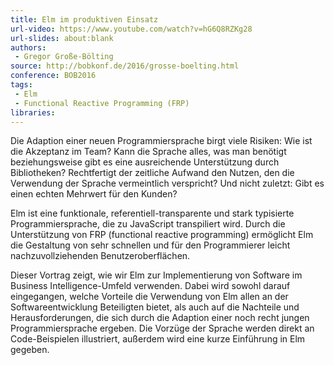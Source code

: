 ```yaml
---
title: Elm im produktiven Einsatz
url-video: https://www.youtube.com/watch?v=hG6Q8RZKg28
url-slides: about:blank
authors:
 - Gregor Große-Bölting
source: http://bobkonf.de/2016/grosse-boelting.html
conference: BOB2016
tags:
 - Elm
 - Functional Reactive Programming (FRP)
libraries:
---
```


Die Adaption einer neuen Programmiersprache birgt viele Risiken: Wie ist die Akzeptanz im Team? Kann die Sprache alles, was man benötigt beziehungsweise gibt es eine ausreichende Unterstützung durch Bibliotheken? Rechtfertigt der zeitliche Aufwand den Nutzen, den die Verwendung der Sprache vermeintlich verspricht? Und nicht zuletzt: Gibt es einen echten Mehrwert für den Kunden?

Elm ist eine funktionale, referentiell-transparente und stark typisierte Programmiersprache, die zu JavaScript transpiliert wird. Durch die Unterstützung von FRP (functional reactive programming) ermöglicht Elm die Gestaltung von sehr schnellen und für den Programmierer leicht nachzuvollziehenden Benutzeroberflächen.

Dieser Vortrag zeigt, wie wir Elm zur Implementierung von Software im Business Intelligence-Umfeld verwenden. Dabei wird sowohl darauf eingegangen, welche Vorteile die Verwendung von Elm allen an der Softwareentwicklung Beteiligten bietet, als auch auf die Nachteile und Herausforderungen, die sich durch die Adaption einer noch recht jungen Programmiersprache ergeben. Die Vorzüge der Sprache werden direkt an Code-Beispielen illustriert, außerdem wird eine kurze Einführung in Elm gegeben.
